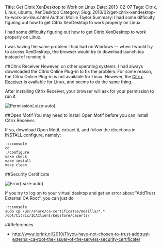 Title: Get Citrix XenDesktop to Work on Linux
Date: 2013-02-07
Tags: Citrix, Linux, ubuntu, XenDesktop
Category: 
Slug: 2013/02/get-citrix-xendesktop-to-work-on-linux.html
Author: Mollie Taylor
Summary: I had some difficulty figuring out how to get Citrix XenDesktop to work properly on Linux.

I had some difficulty figuring out how to get Citrix XenDesktop to work properly on Linux.

I was having the same problem I had had on Windows — when I would try to access XenDesktop, the browser would try to download launch.ica instead of running it.

##Citrix Receiver
However, on other operating systems, I had always downloaded the Citrix Online Plug-in to fix the problem. For some reason, the Citrix Online Plug-in is not available for Linux. However, the [Citrix Receiver](http://receiver.citrix.com/?ntref=receiverdownload) is available for Linux, and seems to do the same thing.

After installing Citrix Receiver, your browser will ask for your permission to run it.

![Permission]({filename}/images/citrix-permission.png){.size-auto}

##Open Motif
You may need to install Open Motif before you can install Citrix Receiver.

If so, download Open Motif, extract it, and follow the directions in INSTALL.configure, namely:

	:::console
	cd
	./configure
	make check
	make install
	make clean

##Security Certificate

![Error]({filename}/images/citrix-error.png){.size-auto}

If you try to log on to your virtual desktop and get an error about "AddTrust External CA Root", you can just do

	:::console
	sudo cp /usr/share/ca-certificates/mozilla/*.* /opt/Citrix/ICAClient/keystore/cacerts/



##References
* <http://www.jorink.nl/2010/11/you-have-not-chosen-to-trust-addtrust-external-ca-root-the-issuer-of-the-servers-security-certificate/>